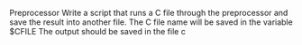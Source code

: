 Preprocessor Write a script that runs a C file through the preprocessor and save the result into another file.
The C file name will be saved in the variable $CFILE
The output should be saved in the file c
